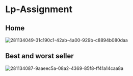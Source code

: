 # Lp-Assignment
## Home
![281134049-31c190c1-42ab-4a00-929b-c8894b080daa](https://github.com/InsKartik/Lp-Assignment/assets/117257197/daa96ca4-b5dc-4f76-944c-cb158bb1cbeb)
## Best and worst seller
![281134087-9aaeec5a-08a2-4369-85f8-ff41a14caa8a](https://github.com/InsKartik/Lp-Assignment/assets/117257197/264e115b-9ad4-4444-bb31-62b88778c68f)
